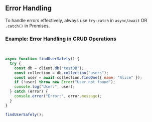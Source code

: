 ## Error Handling

To handle errors effectively, always use `try-catch` in `async/await` OR `.catch()` in Promises.

### Example: Error Handling in CRUD Operations
&nbsp;

```js
async function findUserSafely() {
  try {
    const db = client.db("testDB");
    const collection = db.collection("users");
    const user = await collection.findOne({ name: "Alice" });
    if (!user) throw new Error("User not found");
    console.log("User:", user);
  } catch (error) {
    console.error("Error:", error.message);
  }
}

findUserSafely();
```